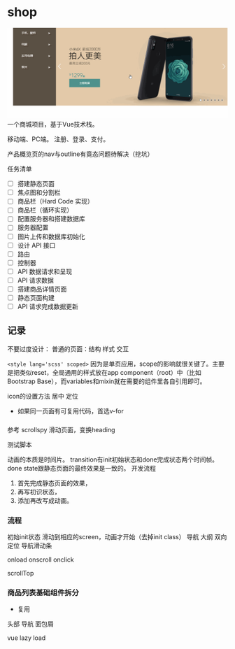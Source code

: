 # shop

![shophomepage](./modules/static/shophomepage.gif)
一个商城项目，基于Vue技术栈。

移动端、PC端。 
注册、登录、支付。

产品概览页的nav与outline有竟态问题待解决（挖坑）

任务清单

- [ ] 搭建静态页面
- [ ] 焦点图和分割栏
- [ ] 商品栏（Hard Code 实现）
- [ ] 商品栏（循环实现）
- [ ] 配置服务器和搭建数据库
- [ ] 服务器配置
- [ ] 图片上传和数据库初始化
- [ ] 设计 API 接口
- [ ] 路由
- [ ] 控制器
- [ ] API 数据请求和呈现
- [ ] API 请求数据
- [ ] 搭建商品详情页面
- [ ] 静态页面构建
- [ ] API 请求完成数据更新

## 记录

不要过度设计：
普通的页面：结构 样式 交互

`<style lang='scss' scoped>`
因为是单页应用，scope的影响就很关键了。主要是把类似reset，全局通用的样式放在app component（root）中（比如Bootstrap Base），而variables和mixin就在需要的组件里各自引用即可。

icon的设置方法
居中
定位

- 如果同一页面有可复用代码，首选v-for

### 
参考 scrollspy
滑动页面，变换heading

测试脚本

动画的本质是时间片。
transition有init初始状态和done完成状态两个时间帧。done state跟静态页面的最终效果是一致的。
开发流程

1. 首先完成静态页面的效果，
1. 再写初识状态，
1. 添加再改写成动画。

### 流程

初始init状态
滑动到相应的screen，动画才开始（去掉init class）
导航 大纲 双向定位
导航滑动条

onload
onscroll
onclick

scrollTop

### 商品列表基础组件拆分

- 复用

头部
导航
面包屑

vue lazy load